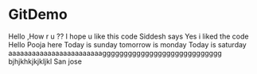 # GitDemo
Hello ,How r u ??
I hope u like this code
Siddesh says Yes i liked the code
Hello
Pooja here
Today is sunday
tomorrow is monday
Today is saturday
aaaaaaaaaaaaaaaaaaaaaaaagggggggggggggggggggggggggggg
bjhjkhkjkjkljkl
San jose
